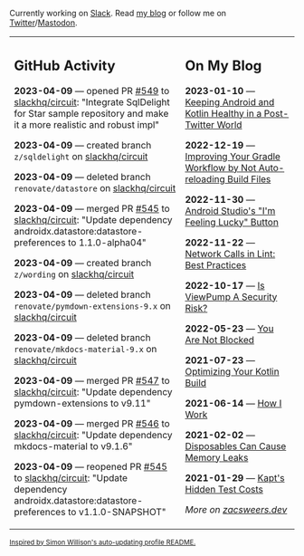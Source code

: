 Currently working on [Slack](https://slack.com/). Read [my blog](https://zacsweers.dev/) or follow me on [Twitter](https://twitter.com/ZacSweers)/[Mastodon](https://hachyderm.io/@ZacSweers).

<table><tr><td valign="top" width="60%">

## GitHub Activity
<!-- githubActivity starts -->
**2023-04-09** — opened PR [#549](https://github.com/slackhq/circuit/pull/549) to [slackhq/circuit](https://github.com/slackhq/circuit): "Integrate SqlDelight for Star sample repository and make it a more realistic and robust impl"

**2023-04-09** — created branch `z/sqldelight` on [slackhq/circuit](https://github.com/slackhq/circuit)

**2023-04-09** — deleted branch `renovate/datastore` on [slackhq/circuit](https://github.com/slackhq/circuit)

**2023-04-09** — merged PR [#545](https://github.com/slackhq/circuit/pull/545) to [slackhq/circuit](https://github.com/slackhq/circuit): "Update dependency androidx.datastore:datastore-preferences to 1.1.0-alpha04"

**2023-04-09** — created branch `z/wording` on [slackhq/circuit](https://github.com/slackhq/circuit)

**2023-04-09** — deleted branch `renovate/pymdown-extensions-9.x` on [slackhq/circuit](https://github.com/slackhq/circuit)

**2023-04-09** — deleted branch `renovate/mkdocs-material-9.x` on [slackhq/circuit](https://github.com/slackhq/circuit)

**2023-04-09** — merged PR [#547](https://github.com/slackhq/circuit/pull/547) to [slackhq/circuit](https://github.com/slackhq/circuit): "Update dependency pymdown-extensions to v9.11"

**2023-04-09** — merged PR [#546](https://github.com/slackhq/circuit/pull/546) to [slackhq/circuit](https://github.com/slackhq/circuit): "Update dependency mkdocs-material to v9.1.6"

**2023-04-09** — reopened PR [#545](https://github.com/slackhq/circuit/pull/545) to [slackhq/circuit](https://github.com/slackhq/circuit): "Update dependency androidx.datastore:datastore-preferences to v1.1.0-SNAPSHOT"
<!-- githubActivity ends -->
</td><td valign="top" width="40%">

## On My Blog
<!-- blog starts -->
**2023-01-10** — [Keeping Android and Kotlin Healthy in a Post-Twitter World](https://www.zacsweers.dev/keeping-android-healthy/)

**2022-12-19** — [Improving Your Gradle Workflow by Not Auto-reloading Build Files](https://www.zacsweers.dev/improving-your-workflow-by-not-auto-reloading-build-files/)

**2022-11-30** — [Android Studio's "I'm Feeling Lucky" Button](https://www.zacsweers.dev/android-studios-im-feeling-lucky-button/)

**2022-11-22** — [Network Calls in Lint: Best Practices](https://www.zacsweers.dev/network-calls-in-lint-best-practices/)

**2022-10-17** — [Is ViewPump A Security Risk?](https://www.zacsweers.dev/is-viewpump-a-security-risk/)

**2022-05-23** — [You Are Not Blocked](https://www.zacsweers.dev/you-are-not-blocked/)

**2021-07-23** — [Optimizing Your Kotlin Build](https://www.zacsweers.dev/optimizing-your-kotlin-build/)

**2021-06-14** — [How I Work](https://www.zacsweers.dev/how-i-work/)

**2021-02-02** — [Disposables Can Cause Memory Leaks](https://www.zacsweers.dev/disposables-can-cause-memory-leaks/)

**2021-01-29** — [Kapt's Hidden Test Costs](https://www.zacsweers.dev/kapts-hidden-test-costs/)
<!-- blog ends -->
_More on [zacsweers.dev](https://zacsweers.dev/)_
</td></tr></table>

<sub><a href="https://simonwillison.net/2020/Jul/10/self-updating-profile-readme/">Inspired by Simon Willison's auto-updating profile README.</a></sub>